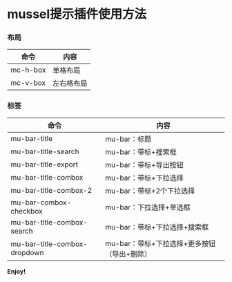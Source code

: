 # mussel提示插件使用方法

### 布局

|命令|内容|
|---|---|
|mc-h-box|单格布局|
|mc-v-box|左右格布局|

### 标签
|命令|内容|
|---|---|
|mu-bar-title|mu-bar：标题|
|mu-bar-title-search|mu-bar：带标+搜索框|
|mu-bar-title-export|mu-bar：带标+导出按钮|
|mu-bar-title-combox|mu-bar：带标+下拉选择|
|mu-bar-title-combox-2|mu-bar：带标+2个下拉选择|
|mu-bar-combox-checkbox|mu-bar：下拉选择+单选框|
|mu-bar-title-combox-search|mu-bar：带标+下拉选择+搜索框|
|mu-bar-title-combox-dropdown|mu-bar：带标+下拉选择+更多按钮（导出+删除）|

**Enjoy!**
